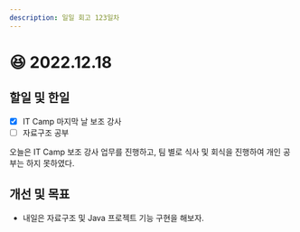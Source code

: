 ```yaml
---
description: 일일 회고 123일차
---
```


# 😆 2022.12.18

## 할일 및 한일&#x20;

* [x] IT Camp 마지막 날 보조 강사
* [ ] 자료구조 공부

오늘은 IT Camp 보조 강사 업무를 진행하고, 팀 별로 식사 및 회식을 진행하여 개인 공부는 하지 못하였다.

## 개선 및 목표&#x20;

* 내일은 자료구조 및 Java 프로젝트 기능 구현을 해보자.&#x20;
